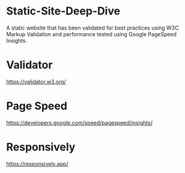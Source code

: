 # Static-Site-Deep-Dive
A static website that has been validated for best practices using W3C Markup Validation and performance tested using Google PageSpeed Insights.

# Validator
https://validator.w3.org/

# Page Speed
https://developers.google.com/speed/pagespeed/insights/

# Responsively
https://responsively.app/